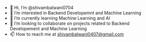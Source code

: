 - 👋 Hi, I’m @shivambalwani0704
- 👀 I’m interested in Backend Developemnt and Machine Learning
- 🌱 I’m currently learning Machine Learning and AI
- 💞️ I’m looking to collaborate on projects related to Backend Developement and Machine Learning
- 📫 How to reach me at shivambalwani0407@gmail.com

<!---
shivambalwani0704/shivambalwani0704 is a ✨ special ✨ repository because its `README.md` (this file) appears on your GitHub profile.
You can click the Preview link to take a look at your changes.
--->
